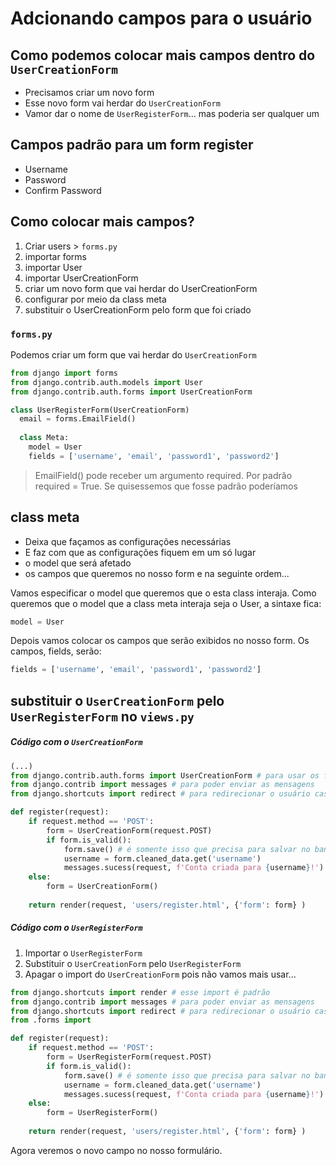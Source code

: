 # Adcionando campos para o usuário

## Como podemos colocar mais campos dentro do ```UserCreationForm```

- Precisamos criar um novo form
- Esse novo form vai herdar do ```UserCreationForm```
- Vamor dar o nome de ```UserRegisterForm```... mas poderia ser qualquer um

## Campos padrão para um form register
- Username
- Password
- Confirm Password

## Como colocar mais campos?
1. Criar users > ```forms.py```
2. importar forms
3. importar User
4. importar UserCreationForm
5. criar um novo form que vai herdar do UserCreationForm
6. configurar por meio da class meta
7. substituir o UserCreationForm pelo form que foi criado

### ```forms.py```

Podemos criar um form que vai herdar do ```UserCreationForm```

```python
from django import forms
from django.contrib.auth.models import User
from django.contrib.auth.forms import UserCreationForm

class UserRegisterForm(UserCreationForm)
  email = forms.EmailField()
  
  class Meta:
    model = User
    fields = ['username', 'email', 'password1', 'password2']

```
> EmailField() pode receber um argumento required.  Por padrão required = True.  Se quisessemos que fosse padrão poderíamos 

## class meta
- Deixa que façamos as configurações necessárias
- E faz com que as configurações fiquem em um só lugar
- o model que será afetado
- os campos que queremos no nosso form e na seguinte ordem... 

Vamos especificar o model que queremos que o esta class interaja.  Como queremos que o model que a class meta interaja seja o User, a sintaxe fica:

```python
model = User
```

Depois vamos colocar os campos que serão exibidos no nosso form.  Os campos, fields, serão:

```python
fields = ['username', 'email', 'password1', 'password2']
```

## substituir o ```UserCreationForm``` pelo ```UserRegisterForm``` no ```views.py```

##### Código com o ```UserCreationForm```
```python
(...)
from django.contrib.auth.forms import UserCreationForm # para usar os forms
from django.contrib import messages # para poder enviar as mensagens
from django.shortcuts import redirect # para redirecionar o usuário caso...

def register(request):
    if request.method == 'POST':
        form = UserCreationForm(request.POST)
        if form.is_valid():
            form.save() # é somente isso que precisa para salvar no banco do dados!
            username = form.cleaned_data.get('username')
            messages.sucess(request, f'Conta criada para {username}!')
    else:
        form = UserCreationForm()
    
    return render(request, 'users/register.html', {'form': form} )
```

##### Código com o ```UserRegisterForm```

1. Importar o ```UserRegisterForm```
2. Substituir o ```UserCreationForm``` pelo ```UserRegisterForm```
3. Apagar o import do ```UserCreationForm``` pois não vamos mais usar...

```python
from django.shortcuts import render # esse import é padrão
from django.contrib import messages # para poder enviar as mensagens
from django.shortcuts import redirect # para redirecionar o usuário caso...
from .forms import

def register(request):
    if request.method == 'POST':
        form = UserRegisterForm(request.POST)
        if form.is_valid():
            form.save() # é somente isso que precisa para salvar no banco do dados!
            username = form.cleaned_data.get('username')
            messages.sucess(request, f'Conta criada para {username}!')
    else:
        form = UserRegisterForm()
    
    return render(request, 'users/register.html', {'form': form} )
```

Agora veremos o novo campo no nosso formulário.

